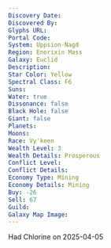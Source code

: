 ```yaml
---
Discovery Date:
Discovered By:
Glyphs URL:
Portal Code:
System: Uppsion-Nagd
Region: Enorixin Mass
Galaxy: Euclid
Description:
Star Color: Yellow
Spectral Class: F6
Suns:
Water: true
Dissonance: false
Black Hole: false
Giant: false
Planets:
Moons:
Race: Vy'keen
Wealth Level: 3
Wealth Details: Prosperous
Conflict Level:
Conflict Details:
Economy Type: Mining
Economy Details: Mining
Buy: -26
Sell: 67
Guild:
Galaxy Map Image:
---
```


Had Chlorine on 2025-04-05